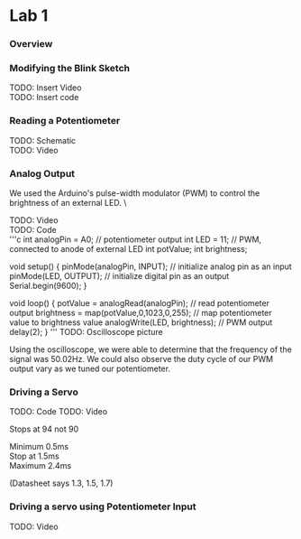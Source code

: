 # Lab 1

### Overview
 

### Modifying the Blink Sketch

TODO: Insert Video \
TODO: Insert code

### Reading a Potentiometer

TODO: Schematic \
TODO: Video

### Analog Output

We used the Arduino's pulse-width modulator (PWM) to control the brightness of an external LED. \

TODO: Video \
TODO: Code \
'''c
int analogPin = A0; // potentiometer output
int LED = 11; // PWM, connected to anode of external LED
int potValue;
int brightness;

void setup() {
  pinMode(analogPin, INPUT); // initialize analog pin as an input
  pinMode(LED, OUTPUT); // initialize digital pin as an output
  Serial.begin(9600);
}

void loop() {
  potValue = analogRead(analogPin); // read potentiometer output
  brightness = map(potValue,0,1023,0,255); // map potentiometer value to brightness value
  analogWrite(LED, brightness);   // PWM output
  delay(2);
}
'''
TODO: Oscilloscope picture

Using the oscilloscope, we were able to determine that the frequency of the signal was 50.02Hz. We could also observe the duty cycle of our PWM output vary as we tuned our potentiometer.

### Driving a Servo

TODO: Code
TODO: Video

Stops at 94 not 90

Minimum 0.5ms \
Stop at 1.5ms \
Maximum 2.4ms 

(Datasheet says 1.3, 1.5, 1.7)

### Driving a servo using Potentiometer Input

TODO: Video
